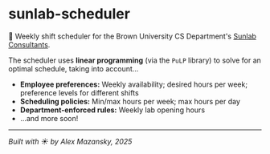 # sunlab-scheduler

:calendar: Weekly shift scheduler for the Brown University CS Department's [Sunlab Consultants](https://cs.brown.edu/degrees/undergrad/jobs/consult/).

The scheduler uses **linear programming** (via the `PuLP` library) to solve for an optimal schedule, taking into account...
- **Employee preferences:** Weekly availability; desired hours per week; preference levels for different shifts
- **Scheduling policies:** Min/max hours per week; max hours per day
- **Department-enforced rules:** Weekly lab opening hours
- ...and more soon!

---

*Built with :sunny: by Alex Mazansky, 2025*
